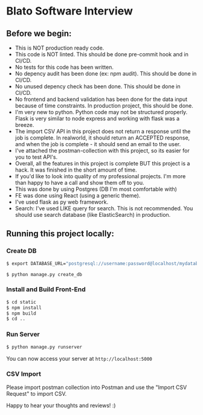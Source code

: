 # Blato Software Interview

## Before we begin: 

- This is NOT production ready code. 
- This code is NOT linted. This should be done pre-commit hook and in CI/CD.
- No tests for this code has been written. 
- No depency audit has been done (ex: npm audit). This should be done in CI/CD.
- No unused depency check has been done. This should be done in CI/CD.
- No frontend and backend validation has been done for the data input because of time constraints. In production project, this should be done. 
- I'm very new to python. Python code may not be structured properly. Flask is very similar to node express and working with flask was a breeze. 
- The import CSV API in this project does not return a response until the job is complete. In realworld, it should return an ACCEPTED response, and when the job is complete - it should send an email to the user. 
- I've attached the postman-collection with this project, so its easier for you to test API's. 
- Overall, all the features in this project is complete BUT this project is a hack. It was finished in the short amount of time.
- If you'd like to look into quality of my professional projects. I'm more than happy to have a call and show them off to you.
- This was done by using Postgres (DB I'm most comfortable with)
- FE was done using React (using a generic theme). 
- I've used flask as py web framework. 
- Search: I've used LIKE query for search. This is not recommended. You should use search database (like ElasticSearch) in production. 

## Running this project locally: 

### Create DB
```sh
$ export DATABASE_URL="postgresql://username:password@localhost/mydatabase"
```

```
$ python manage.py create_db
```

### Install and Build Front-End

```sh
$ cd static
$ npm install
$ npm build 
$ cd ..
```

### Run Server

```sh
$ python manage.py runserver
```

You can now access your server at `http://localhost:5000`

### CSV Import

Please import postman collection into Postman and use the "Import CSV Request" to import CSV. 

Happy to hear your thoughts and reviews! :)







